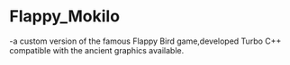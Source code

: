 # Flappy_Mokilo
-a custom version of the famous Flappy Bird game,developed Turbo C++ compatible with the ancient graphics available.
